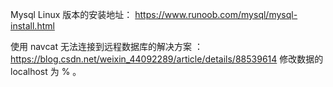 Mysql Linux 版本的安装地址： https://www.runoob.com/mysql/mysql-install.html

使用 navcat 无法连接到远程数据库的解决方案 ： https://blog.csdn.net/weixin_44092289/article/details/88539614
修改数据的 localhost 为 % 。
